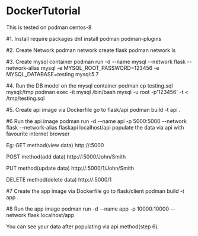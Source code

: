 # DockerTutorial

This is tested on podman centos-8

#1. Install require packages
dnf install podman podman-plugins

#2. Create Network
podman network create flask
podman network ls

#3. Create mysql container
podman run -d --name mysql --network flask --network-alias mysql -e MYSQL_ROOT_PASSWORD=123456 -e MYSQL_DATABASE=testing mysql:5.7

#4. Run the DB model on the mysql container
podman cp testing.sql mysql:/tmp
podman exec -it mysql /bin/bash
mysql -u root -p'123456' -t < /tmp/testing.sql

#5. Create api image via Dockerfile
go to flask/api
podman build -t api .

#6 Run the api image
podman run -d --name api -p 5000:5000 --network flask --network-alias flaskapi localhost/api
populate the data via api with favourite internet browser

Eg:
GET method(view data)
http://<ipaddress>:5000

POST method(add data)
http://<ipaddress>:5000/John/Smith

PUT method(update data)
http://<ipaddress>:5000/1/John/Smith

DELETE method(delete data)
http://<ipaddress>:5000/1

#7 Create the app image via Dockerfile
go to flask/client
podman build -t app .

#8 Run the app image
podman run -d --name app -p 10000:10000 --network flask localhost/app

You can see your data after populating via api method(step 6).

